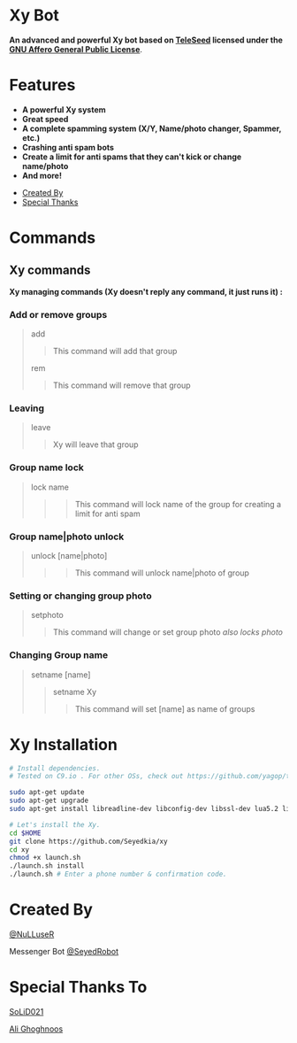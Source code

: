 # Xy Bot

**An advanced and powerful Xy bot based on [TeleSeed](https://github.com/seedteam/teleseed) licensed under the [GNU Affero General Public License](https://github.com/SEEDTEAM/TeleSeed/blob/master/LICENSE)**.
# Features

* **A powerful Xy system**
* **Great speed**
* **A complete spamming system (X/Y, Name/photo changer, Spammer, etc.)**
* **Crashing anti spam bots**
* **Create a limit for anti spams that they can't kick or change name/photo**
* **And more!**

- [Created By](#created-by)
- [Special Thanks](#special-thanks-to)


# Commands
## Xy commands
**Xy managing commands (Xy doesn't reply any command, it just runs it) :**

### Add or remove groups
>add
>>This command will add that group
>
>rem
>>This command will remove that group

### Leaving
>leave
>>Xy will leave that group

### Group name lock
>lock name
>>>This command will lock name of the group for creating a limit for anti spam

### Group name|photo unlock
>unlock [name|photo]
>>>This command will unlock name|photo of group

### Setting or changing group photo
>setphoto
>> This command will change or set group photo
>>_also locks photo_

### Changing Group name
>setname [name]
>>setname Xy
>>>This command will set [name] as name of groups

# Xy Installation

```sh
# Install dependencies.
# Tested on C9.io . For other OSs, check out https://github.com/yagop/telegram-bot/wiki/Installation

sudo apt-get update
sudo apt-get upgrade
sudo apt-get install libreadline-dev libconfig-dev libssl-dev lua5.2 liblua5.2-dev libevent-dev make autoconf unzip git redis-server g++ libjansson-dev libpython-dev expat libexpat1-dev

# Let's install the Xy.
cd $HOME
git clone https://github.com/Seyedkia/xy
cd xy
chmod +x launch.sh
./launch.sh install
./launch.sh # Enter a phone number & confirmation code.
```

# Created By

</SeyeD> [@NuLLuseR](https://telegram.me/NuLLuseR)

Messenger Bot [@SeyedRobot](https://telegram.me/SeyedRobot)

# Special Thanks To

[SoLiD021](https://telegram.me/SoLiD021)

[Ali Ghoghnoos](https://telegram.me/pokr_face)

